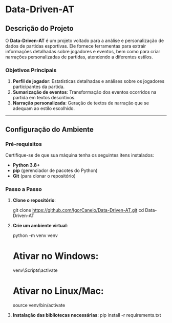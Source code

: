 # Data-Driven-AT

## Descrição do Projeto

O **Data-Driven-AT** é um projeto voltado para a análise e personalização de dados de partidas esportivas. Ele fornece ferramentas para extrair informações detalhadas sobre jogadores e eventos, bem como para criar narrações personalizadas de partidas, atendendo a diferentes estilos.

### Objetivos Principais
1. **Perfil de jogador**: Estatísticas detalhadas e análises sobre os jogadores participantes da partida.
2. **Sumarização de eventos**: Transformação dos eventos ocorridos na partida em textos descritivos.
3. **Narração personalizada**: Geração de textos de narração que se adequam ao estilo escolhido.

---

## Configuração do Ambiente

### Pré-requisitos
Certifique-se de que sua máquina tenha os seguintes itens instalados:
- **Python 3.8+**
- **pip** (gerenciador de pacotes do Python)
- **Git** (para clonar o repositório)

### Passo a Passo

1. **Clone o repositório**:

   git clone https://github.com/IgorCanelo/Data-Driven-AT.git
   cd Data-Driven-AT

2. **Crie um ambiente virtual**:

    python -m venv venv
    
    # Ativar no Windows:
    venv\Scripts\activate

    # Ativar no Linux/Mac:
    source venv/bin/activate

3. **Instalação das bibliotecas necessárias**:
    pip install -r requirements.txt
